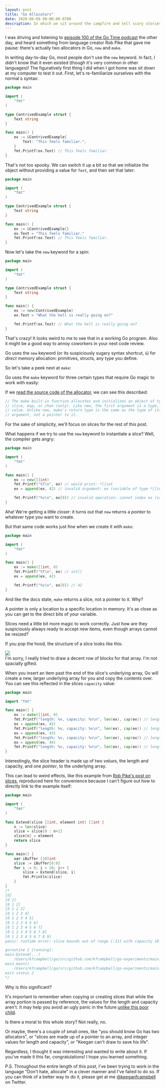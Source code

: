 ```yaml
---
layout: post
title: "Go Allocators"
date: 2020-06-09 00:00:00-0700
description: In which we sit around the campfire and tell scary stories about Go memory allocation.
---
```


I was driving and listening to [episode 100 of the Go Time podcast](https://changelog.com/gotime/100) the other day, and heard something from language creator Rob Pike that gave me pause: there's actually two allocators in Go, `new` and `make`. 

In writing day-to-day Go, most people don't use the `new` keyword. In fact, I didn't know that it even existed (though it's very common in other languages)! The figuratively first thing I did when I got home was sit down at my computer to test it out. First, let's re-familiarize ourselves with the normal `&` syntax:

```go
package main

import (
	"fmt"
)

type ContrivedExample struct {
	Text string
}

func main() {
	ex := &ContrivedExample{
		Text: "This feels familiar.",
	}
	fmt.Printf(ex.Text) // This feels familiar.
}
```

That's not too spooky. We can switch it up a bit so that we initialize the object without providing a value for `Text`, and then set that later:


```go
package main

import (
	"fmt"
)

type ContrivedExample struct {
	Text string
}

func main() {
	ex := &ContrivedExample{}
	ex.Text = "This feels familiar."
	fmt.Printf(ex.Text) // This feels familiar.
}
```

Now let's take the `new` keyword for a spin:

```go
package main

import (
	"fmt"
)

type ContrivedExample struct {
	Text string
}

func main() {
	ex := new(ContrivedExample)
	ex.Text = "What the hell is really going on?"

	fmt.Printf(ex.Text) // What the hell is really going on?
}
```

That's crazy! It looks weird to me to see that in a working Go program. Also it might be a good way to annoy coworkers in your next code review.

Go uses the `new` keyword (or its suspiciously sugary syntax shortcut, `&`) for _direct_ memory allocation: primitives, structs, any type you define.

So let's take a peek next at `make`:

Go uses the `make` keyword for three certain types that require Go magic to work with easily: 

If we [read the source code of the allocator](https://github.com/golang/go/blob/7b872b6d955d3e749ea62dbfced68ab5c61eae91/src/builtin/builtin.go#L172), we can see this described:

```go
// The make built-in function allocates and initializes an object of type
// slice, map, or chan (only). Like new, the first argument is a type, not a
// value. Unlike new, make's return type is the same as the type of its
// argument, not a pointer to it. 
```

For the sake of simplicity, we'll focus on slices for the rest of this post.

What happens if we try to use the `new` keyword to instantiate a slice? Well, the compiler gets angry:

```go
package main

import (
	"fmt"
)

func main() {
	ex := new([]int)
	fmt.Printf("%T\n", ex) // would print: *[]int
	ex = append(ex, 42) // invalid argument: ex (variable of type *[]int) is not a slice

	fmt.Printf("%v\n", ex[0]) // invalid operation: cannot index ex (variable of type *[]int)
}
```

Aha! We're getting a little closer: it turns out that `new` returns a _pointer_ to whatever type you want to create.

But that same code works just fine when we create it with `make`:

```go
package main

import (
	"fmt"
)

func main() {
	ex := make([]int, 0)
	fmt.Printf("%T\n", ex) // int[]
	ex = append(ex, 42)

	fmt.Printf("%v\n", ex[0]) // 42
}
```

And like the docs state, `make` returns a slice, not a pointer to it. Why?

A pointer is only a location to a specific location in memory. It's as close as you can get to the direct bits of your variable.

Slices need a little bit more magic to work correctly. Just how are they suspiciously always ready to accept new items, even though arrays cannot be resized?

If you pop the hood, the structure of a slice looks like this:

<div class="img_row">
    <img class="col three" src="{{ site.baseurl }}/assets/img/slice_header.jpg">
</div>
<div class="col three caption">
    I'm sorry, I really tried to draw a decent row of blocks for that array. I'm not spacially gifted.
</div>

When you insert an item past the end of the slice's underlying array, Go will create a new, larger underlying array for you and copy the contents over. You can see this reflected in the slices `capacity` value:

```go
package main

import "fmt"

func main() {
	ex := make([]int, 0)
	fmt.Printf("length: %v, capacity: %v\n", len(ex), cap(ex)) // length: 0, capacity: 0
	ex = append(ex, 42)
	fmt.Printf("length: %v, capacity: %v\n", len(ex), cap(ex)) // length: 1, capacity: 1
	ex = append(ex, 43)
	fmt.Printf("length: %v, capacity: %v\n", len(ex), cap(ex)) // length: 2, capacity: 2
	ex = append(ex, 44)
	fmt.Printf("length: %v, capacity: %v\n", len(ex), cap(ex)) // length: 3, capacity: 4
}
```

Interestingly, the slice header is made up of two _values_, the length and capacity, and one _pointer_, to the underlying array.

This can lead to weird effects, like this example from [Rob Pike's post on slices](https://blog.golang.org/slices), reproduced here for convenience because I can't figure out how to directly link to the example itself: 

```go
package main

import (
	"fmt"
)

func Extend(slice []int, element int) []int {
    n := len(slice)
    slice = slice[0 : n+1]
    slice[n] = element
    return slice
}

func main() {
    var iBuffer [10]int
    slice := iBuffer[0:0]
    for i := 0; i < 20; i++ {
        slice = Extend(slice, i)
        fmt.Println(slice)
    }
}
/*
[0]
[0 1]
[0 1 2]
[0 1 2 3]
[0 1 2 3 4]
[0 1 2 3 4 5]
[0 1 2 3 4 5 6]
[0 1 2 3 4 5 6 7]
[0 1 2 3 4 5 6 7 8]
[0 1 2 3 4 5 6 7 8 9]
panic: runtime error: slice bounds out of range [:11] with capacity 10

goroutine 1 [running]:
main.Extend(...)
	/Users/kfcampbell/go/src/github.com/kfcampbell/go-experiments/main.go:9
main.main()
	/Users/kfcampbell/go/src/github.com/kfcampbell/go-experiments/main.go:18 +0x100
exit status 2
*/
```

Why is this significant? 

It's important to remember when copying or creating slices that while the array portion is passed by reference, the values for the length and capacity aren't. It may help you avoid an ugly panic in the future [unlike this poor child](https://preview.redd.it/oepz8q6lopy41.png?width=538&auto=webp&s=1e0901f3b884b2b636691f50ecb5fff068b8d2b3).

Is there a moral to this whole story? Not really, no.

Or maybe, there's a couple of small ones, like "you should know Go has two allocators", or "slices are made up of a pointer to an array, and integer values for length and capacity", or "Keegan can't draw to save his life". 

Regardless, I thought it was interesting and wanted to write about it. If you've made it this far, congratulations! I hope you learned something.

P.S. Throughout the entire length of this post, I've been trying to work in the language "Don't hate, allocate" in a clever manner and I've failed to do so. If you can think of a better way to do it, please get at me [@keeganfcampbell](https://twitter.com/keeganfcampbell) on Twitter.